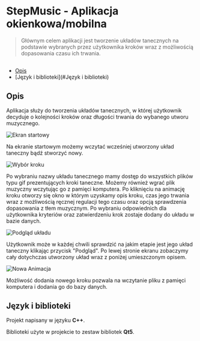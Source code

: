 # StepMusic - Aplikacja okienkowa/mobilna
> Głównym celem aplikacji jest tworzenie układów tanecznych na podstawie wybranych przez użytkownika kroków wraz z możliwością dopasowania czasu ich trwania.

## 
* [Opis](#Opis)
* [Język i biblioteki](#Język i biblioteki)


## Opis

Aplikacja służy do tworzenia układów tanecznych, w której użytkownik decyduje o kolejności kroków oraz długości trwania do wybanego utworu muzycznego. 

![Ekran startowy](https://github.com/MagdalenaZimoch/Projekt-C-/blob/master/Pliki/aplikacjamuzyczna1.PNG "Ekran Startowy")

Na ekranie startowym możemy wczytać wcześniej utworzony układ taneczny bądź stworzyć nowy.

![Wybór kroku](https://github.com/MagdalenaZimoch/Projekt-C-/blob/master/Pliki/aplikacjamuzyczna2.PNG "Wybór kroku")

Po wybraniu nazwy układu tanecznego mamy dostęp do wszystkich plików typu gif prezentujących kroki taneczne. Możemy również wgrać plik muzyczny wczytując go z pamięci komputera. Po kliknięciu na animację kroku otworzy się okno w którym uzyskamy opis kroku, czas jego trwania wraz z możliwością ręcznej regulacji tego czasu oraz opcją sprawdzenia dopasowania z tłem muzycznym. 
Po wybraniu odpowiednich dla użytkownika kryteriów oraz zatwierdzeniu krok zostaje dodany do układu w bazie danych.

![Podgląd układu](https://github.com/MagdalenaZimoch/Projekt-C-/blob/master/Pliki/aplikacjamuzyczna4.PNG "Podgląd układu")

Użytkownik może w każdej chwili sprawdzić na jakim etapie jest jego układ taneczny klikając przycisk "Podgląd". Po lewej stronie ekranu zobaczymy cały dotychczas utworzony układ wraz z poniżej umieszczonym opisem.

![Nowa Animacja](https://github.com/MagdalenaZimoch/Projekt-C-/blob/master/Pliki/aplikacjamuzyczna3.PNG "Nowa animacja")

Możliwość dodania nowego kroku pozwala na wczytanie pliku z pamięci komputera i dodania go do bazy danych.


## Język i biblioteki

Projekt napisany w języku **C++**.

Biblioteki użyte w projekcie to zestaw bibliotek **Qt5**.








